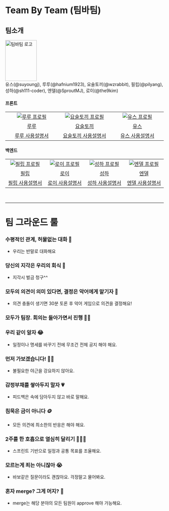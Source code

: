 # Team By Team (팀바팀)

## 팀소개
<img src="https://github.com/woowacourse-teams/2023-team-by-team/assets/79538610/86692466-b065-45b7-84d8-f6c679acc4fe" alt="팀바팀 로고" width="100" height="130"/>
<br/>
유스(@suyoungj), 루루(@hafnium1923), 요술토끼(@wzrabbit), 필립(@pilyang), 성하(@sh111-coder), 엔델(@SproutMJ), 로이(@the9kim)




#### 프론트
<table>
  <tr>
    <td align="center" width="180px">
      <a href="https://github.com/hafnium1923" target="_blank">
        <img src="https://avatars.githubusercontent.com/u/79538610?v=4" alt="루루 프로필" />
      </a>
    </td>
    <td align="center" width="180px">
      <a href="https://github.com/wzrabbit" target="_blank">
        <img src="https://avatars.githubusercontent.com/u/87642422?v=4" alt="요술토끼 프로필" />
      </a>
    </td>
    <td align="center" width="180px">
      <a href="https://github.com/suyoungj" target="_blank">
        <img src="https://avatars.githubusercontent.com/u/19235163?v=4" alt="유스 프로필" />
      </a>
    </td>
  </tr>
  <tr>
    <td align="center">
      <a href="https://github.com/uk960214" target="_blank">
        루루
      </a>
    </td>
     <td align="center">
      <a href="https://github.com/wzrabbit" target="_blank">
       요술토끼
      </a>
    </td> 
     <td align="center">
      <a href="https://github.com/suyoungj" target="_blank">
       유스
      </a>
  </tr>
<tr>
    <td align="center">
      <a href="https://docs.google.com/presentation/d/1dsGhcut3RqHDbpD-c1rZqUhNQuFd6a7RZrJ0IywOfeE/edit?usp=sharing" target="_blank">
        루루 사용설명서
      </a>
    </td>
     <td align="center">
      <a href="https://docs.google.com/presentation/d/1PyUXbBHg4OMcGC2ikqIDsVyvlXBWNEIGabtXs7q6bd0/edit?usp=sharing" target="_blank">
       요술토끼 
사용설명서
      </a>
    </td> 
     <td align="center">
      <a href="https://docs.google.com/presentation/d/1kq297vpcasO_6Ky_QbYhvHhLmB1WGjFscIMH0_L_23A/edit?usp=sharing" target="_blank">
       유스 사용설명서
      </a>
  </tr>
</table>

#### 백엔드
<table>
  <tr>
    <td align="center" width="180px">
      <a href="https://github.com/pilyang" target="_blank">
        <img src="https://avatars.githubusercontent.com/u/30036534?v=4" alt="필립 프로필" />
      </a>
    </td>
    <td align="center" width="180px">
      <a href="https://github.com/the9kim" target="_blank">
        <img src="https://avatars.githubusercontent.com/u/96895686?v=4" alt="로이 프로필" />
      </a>
    </td>
    <td align="center" width="180px">
      <a href="https://github.com/sh111-coder" target="_blank">
        <img src="https://avatars.githubusercontent.com/u/95729738?v=4" alt="성하 프로필" />
      </a>
    </td>
    <td align="center" width="180px">
      <a href="https://github.com/SproutMJ" target="_blank">
        <img src="https://avatars.githubusercontent.com/u/86831441?v=4" alt="엔델 프로필" />
      </a>
    </td>
  </tr>
  <tr>
    <td align="center">
      <a href="https://github.com/uk960214" target="_blank">
        필립
      </a>
    </td>
     <td align="center">
      <a href="https://github.com/wzrabbit" target="_blank">
       로이
      </a>
    </td> 
     <td align="center">
      <a href="https://github.com/suyoungj" target="_blank">
       성하
      </a>
     <td align="center">
      <a href="https://github.com/suyoungj" target="_blank">
       엔델
      </a>
  </tr>
<tr>
    <td align="center">
      <a href="./philip.md" target="_blank">
        필립 사용설명서
      </a>
    </td>
     <td align="center">
      <a href="https://docs.google.com/presentation/d/12NFsKg90BxDBgUMP8CP_EfJ6MCTcGf2zGI7K7C4jqRY/edit#slide=id.g25461392ae8_0_55" target="_blank">
       로이 사용설명서
      </a>
    </td> 
     <td align="center">
      <a href="https://docs.google.com/presentation/d/1dp9jDEbdD3JN2SlkownT8PNhsq-6IOlTA7-5F00nY1A/edit?usp=sharing" target="_blank">
       성하 사용설명서
      </a>
     <td align="center">
      <a href="https://docs.google.com/presentation/d/1VS9-uz5Eap6xbOq0BNx2aPu-cQhdOmW43NddqxnI_DE/edit?usp=sharing" target="_blank">
       엔델 사용설명서
      </a>
  </tr>
</table>
<br />

---
# 팀 그라운드 룰

### 수평적인 관계, 허물없는 대화 💬

- 우리는 반말로 대화해요

### 당신의 지각은 우리의 회식 💸

- 지각시 벌금 청구^^

### 모두의 의견이 의미 있다면, 결정은 악어에게 맡기자 🐊

- 의견 충돌이 생기면 30분 토론 후 악어 게임으로 의견을 결정해요!

### 모두가 팀장. 회의는 돌아가면서 진행 🧑‍🏫

### 우리 같이 알자 😂

- 일정이나 명세를 바꾸기 전에 무조건 전체 공지 해야 해요.

### 먼저 가보겠습니다! 👋🏻

- 불필요한 야근을 강요하지 않아요.

### 감정부채를 쌓아두지 말자 💗

- 피드백은 속에 담아두지 않고 바로 말해요.

### 침묵은 금이 아니다 🪙

- 모든 의견에 최소한의 반응은 해야 해요.

### 2주를 한 호흡으로 열심히 달리기 🏃🏻‍♂️

- 스프린트 기반으로 일정과 공통 목표를 조율해요.

### 모르는게 죄는 아니잖아 😭

- 바보같은 질문이라도 괜찮아요. 걱정말고 물어봐요.

### 혼자 merge? 그게 머지? 🤔

- merge는 해당 분야의 모든 팀원이 approve 해야 가능해요.
